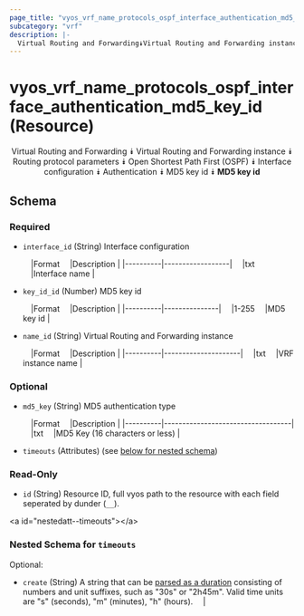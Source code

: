 ```yaml
---
page_title: "vyos_vrf_name_protocols_ospf_interface_authentication_md5_key_id Resource - terraform-provider-vyos"
subcategory: "vrf"
description: |-
  Virtual Routing and Forwarding⯯Virtual Routing and Forwarding instance⯯Routing protocol parameters⯯Open Shortest Path First (OSPF)⯯Interface configuration⯯Authentication⯯MD5 key id⯯MD5 key id
---
```


# vyos_vrf_name_protocols_ospf_interface_authentication_md5_key_id (Resource)
<center>

Virtual Routing and Forwarding
⯯
Virtual Routing and Forwarding instance
⯯
Routing protocol parameters
⯯
Open Shortest Path First (OSPF)
⯯
Interface configuration
⯯
Authentication
⯯
MD5 key id
⯯
**MD5 key id**


</center>

## Schema

### Required

- `interface_id` (String) Interface configuration

    &emsp;|Format  &emsp;|Description     |
    |----------|------------------|
    &emsp;|txt     &emsp;|Interface name  |
- `key_id_id` (Number) MD5 key id

    &emsp;|Format  &emsp;|Description  |
    |----------|---------------|
    &emsp;|1-255   &emsp;|MD5 key id   |
- `name_id` (String) Virtual Routing and Forwarding instance

    &emsp;|Format  &emsp;|Description        |
    |----------|---------------------|
    &emsp;|txt     &emsp;|VRF instance name  |

### Optional

- `md5_key` (String) MD5 authentication type

    &emsp;|Format  &emsp;|Description                      |
    |----------|-----------------------------------|
    &emsp;|txt     &emsp;|MD5 Key (16 characters or less)  |
- `timeouts` (Attributes) (see [below for nested schema](#nestedatt--timeouts))

### Read-Only

- `id` (String) Resource ID, full vyos path to the resource with each field seperated by dunder (`__`).

&lt;a id=&#34;nestedatt--timeouts&#34;&gt;&lt;/a&gt;
### Nested Schema for `timeouts`

Optional:

- `create` (String) A string that can be [parsed as a duration](https://pkg.go.dev/time#ParseDuration) consisting of numbers and unit suffixes, such as &#34;30s&#34; or &#34;2h45m&#34;. Valid time units are &#34;s&#34; (seconds), &#34;m&#34; (minutes), &#34;h&#34; (hours).  &emsp;|

